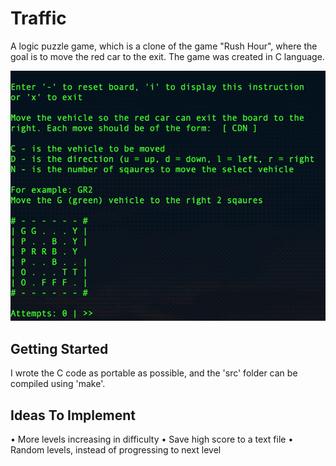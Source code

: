 # Traffic

A logic puzzle game, which is a clone of the game "Rush Hour", where the goal is to move the red car to the exit. The game was created in C language.

![](githubAssets/programExecution.gif)

## Getting Started

I wrote the C code as portable as possible, and the 'src' folder can be compiled using 'make'.

## Ideas To Implement

• More levels increasing in difficulty
• Save high score to a text file
• Random levels, instead of progressing to next level